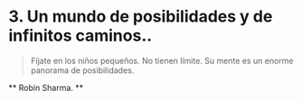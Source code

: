 # 3. Un mundo de posibilidades y de infinitos caminos..

> Fíjate en los niños pequeños. No tienen límite. Su mente es un enorme panorama de posibilidades.

** Robin Sharma. **